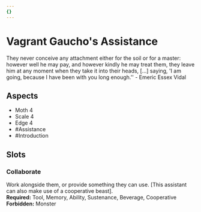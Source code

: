 ```yaml
---
{}
---
```

# Vagrant Gaucho's Assistance
They never conceive any attachment either for the soil or for a master: however well he may pay, and however kindly he may treat them, they leave him at any moment when they take it into their heads, \[...] saying, 'I am going, because I have been with you long enough.'' - Emeric Essex Vidal
## Aspects
- Moth 4
- Scale 4
- Edge 4
- #Assistance
-  #Introduction 
## Slots
### Collaborate
Work alongside them, or provide something they can use. \[This  assistant can also make use of a cooperative beast].<br>**Required:** Tool, Memory, Ability, Sustenance, Beverage, Cooperative<br>**Forbidden:** Monster